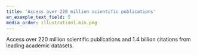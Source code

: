 ```yaml
---
title: 'Access over 220 million scientific publications'
an_example_text_field: 5
media_order: illustration1.min.png
---
```


Access over 220 million scientific publications and 1.4 billion citations from leading academic datasets.